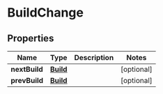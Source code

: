 
# BuildChange

## Properties
Name | Type | Description | Notes
------------ | ------------- | ------------- | -------------
**nextBuild** | [**Build**](Build.md) |  |  [optional]
**prevBuild** | [**Build**](Build.md) |  |  [optional]



